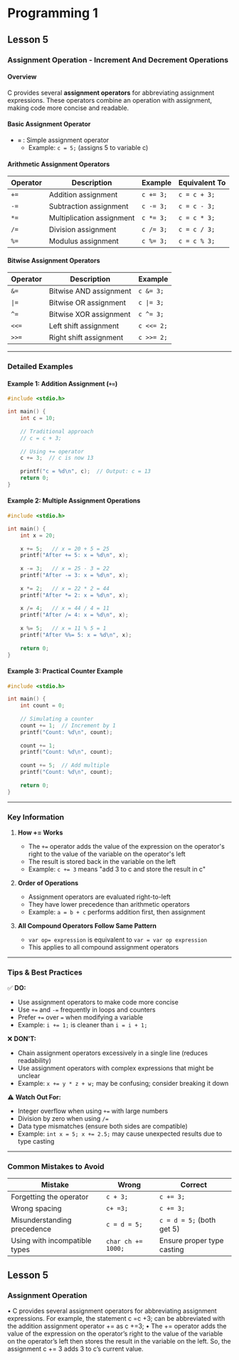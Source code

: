 # Programming 1

## Lesson 5

### Assignment Operation - Increment And Decrement Operations

#### Overview
C provides several **assignment operators** for abbreviating assignment expressions. These operators combine an operation with assignment, making code more concise and readable.

#### Basic Assignment Operator
- **`=`** : Simple assignment operator
  - Example: `c = 5;` (assigns 5 to variable c)

#### Arithmetic Assignment Operators

| Operator | Description | Example | Equivalent To |
|----------|-------------|---------|---------------|
| `+=` | Addition assignment | `c += 3;` | `c = c + 3;` |
| `-=` | Subtraction assignment | `c -= 3;` | `c = c - 3;` |
| `*=` | Multiplication assignment | `c *= 3;` | `c = c * 3;` |
| `/=` | Division assignment | `c /= 3;` | `c = c / 3;` |
| `%=` | Modulus assignment | `c %= 3;` | `c = c % 3;` |

#### Bitwise Assignment Operators

| Operator | Description | Example |
|----------|-------------|---------|
| `&=` | Bitwise AND assignment | `c &= 3;` |
| `\|=` | Bitwise OR assignment | `c \|= 3;` |
| `^=` | Bitwise XOR assignment | `c ^= 3;` |
| `<<=` | Left shift assignment | `c <<= 2;` |
| `>>=` | Right shift assignment | `c >>= 2;` |

---

### Detailed Examples

#### Example 1: Addition Assignment (`+=`)
```c
#include <stdio.h>

int main() {
    int c = 10;
    
    // Traditional approach
    // c = c + 3;
    
    // Using += operator
    c += 3;  // c is now 13
    
    printf("c = %d\n", c);  // Output: c = 13
    return 0;
}
```

#### Example 2: Multiple Assignment Operations
```c
#include <stdio.h>

int main() {
    int x = 20;
    
    x += 5;   // x = 20 + 5 = 25
    printf("After += 5: x = %d\n", x);
    
    x -= 3;   // x = 25 - 3 = 22
    printf("After -= 3: x = %d\n", x);
    
    x *= 2;   // x = 22 * 2 = 44
    printf("After *= 2: x = %d\n", x);
    
    x /= 4;   // x = 44 / 4 = 11
    printf("After /= 4: x = %d\n", x);
    
    x %= 5;   // x = 11 % 5 = 1
    printf("After %%= 5: x = %d\n", x);
    
    return 0;
}
```

#### Example 3: Practical Counter Example
```c
#include <stdio.h>

int main() {
    int count = 0;
    
    // Simulating a counter
    count += 1;  // Increment by 1
    printf("Count: %d\n", count);
    
    count += 1;
    printf("Count: %d\n", count);
    
    count += 5;  // Add multiple
    printf("Count: %d\n", count);
    
    return 0;
}
```

---

### Key Information

1. **How += Works**
   - The `+=` operator adds the value of the expression on the operator's right to the value of the variable on the operator's left
   - The result is stored back in the variable on the left
   - Example: `c += 3` means "add 3 to c and store the result in c"

2. **Order of Operations**
   - Assignment operators are evaluated right-to-left
   - They have lower precedence than arithmetic operators
   - Example: `a = b + c` performs addition first, then assignment

3. **All Compound Operators Follow Same Pattern**
   - `var op= expression` is equivalent to `var = var op expression`
   - This applies to all compound assignment operators

---

### Tips & Best Practices

✅ **DO:**
- Use assignment operators to make code more concise
- Use `+=` and `-=` frequently in loops and counters
- Prefer `+=` over `=` when modifying a variable
- Example: `i += 1;` is cleaner than `i = i + 1;`

❌ **DON'T:**
- Chain assignment operators excessively in a single line (reduces readability)
- Use assignment operators with complex expressions that might be unclear
- Example: `x += y * z + w;` may be confusing; consider breaking it down

⚠️ **Watch Out For:**
- Integer overflow when using `+=` with large numbers
- Division by zero when using `/=`
- Data type mismatches (ensure both sides are compatible)
- Example: `int x = 5; x += 2.5;` may cause unexpected results due to type casting

---

### Common Mistakes to Avoid

| Mistake | Wrong | Correct |
|---------|-------|---------|
| Forgetting the operator | `c + 3;` | `c += 3;` |
| Wrong spacing | `c+ =3;` | `c += 3;` |
| Misunderstanding precedence | `c = d = 5;` | `c = d = 5;` (both get 5) |
| Using with incompatible types | `char ch += 1000;` | Ensure proper type casting | 1

## Lesson 5

### Assignment Operation

•
C provides several assignment operators for abbreviating assignment expressions. For example, the statement
c =c +3;
can be abbreviated with the addition assignment operator += as
c +=3;
•
The += operator adds the value of the expression on the operator’s right to the value of the variable on the operator’s left then stores the result in the variable on the left. So, the assignment c += 3 adds 3 to c’s current value.